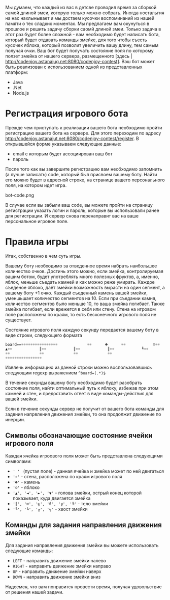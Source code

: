 Мы думаем, что каждый из вас в детсве проводил время за сборкой самой длиной змеи, которую только можно собрать. Иногда ностальгия на нас нахлынывает и мы достаем кусочки воспоминаний из нашей памяти о тех сладких моментах. Мы предлагаем вам окунуться в прошлое и решить задачу сборки саомй длиной змеи. Только задача в этот раз будет более сложной - вам необходимо будет написать бота, который будет отдавать команды змейке, для того чтобы съесть кусочек яблока, который позволит увеличить вашу длину, тем самым получая очки. Ваш бот будет получать состояние поля по которому ползет змейка от нашего сервера, размещенного [здесь | http://codenjoy.astanajug.net:8080/codenjoy-contest]. Ваш бот может быть реализован с использованием одной из представленных платформ:

* Java
* .Net
* Node.js

# Регистрация игрового бота
Прежде чем приступать к реализации вашего бота необходимо пройти регистрацию вашего бота на сервере. Для этого переходим по адресу http://codenjoy.astanajut.net:8080/codenjoy-contest/register. В открывшейся форме указываем следующие данные:
 * email с которым будет ассоциирован ваш бот
 * пароль
 
 После того как вы завершите регистрацию вам необходимо запомнить (а лучше записать) code, который был присвоем вашему боту. Найти его можно будет в адресной строке, на странице вашего персонального поля, на котором идет игра.

 bot-code.png

 В случае если вы забыли ваш code, вы можете пройти на страницу регистрации указать логин и пароль, которые вы использовали ранее для регистрации. И сервер снова перенаправит вас на ваше персональное игровое поле.

# Правила игры

Итак, собственно в чем суть игры.

Вашему боту необходимо за отведенное время набрать наибольшее количество очков. Достичь этого можно, если змейка, контролируемая вашим ботом, будет употреблять много полезных фруктов, а, именно, яблок, меньше съедать камней и как можно реже умирать. Каждое съеденое яблоко, даёт змейки возможность вырасти на один сегмент, а вашему боту +1 очко. Каждый съеденный камень вашей змейки, уменшьшает количество сегментов на 10. Если при съедании камня, количество сегментов было меньше 10, то ваша змейка погибает. Также змейка погибает, если врежется в себя или стену. Стена на игровом поле расположена по краям, то есть бесконечного игрового поля не существует.

Состояние игрового поля каждую секунду передается вашему боту в виде строки, следующего формата

```
board==☼☼☼☼☼☼☼☼☼☼☼☼☼☼☼☼             ☼☼      ☻      ☼☼            ☺☼☼            ▲☼☼            ║☼☼            ║☼☼            ║☼☼            ╙☼☼             ☼☼             ☼☼             ☼☼             ☼☼             ☼☼☼☼☼☼☼☼☼☼☼☼☼☼☼☼
```

Извлечь информацию из данной строки можно воспользовавшись следующим regexp выражением ```^board=(.*)$```

В течение секунды вашему боту необходимо будет разобрать состояние поля, найти оптимальный путь к яблоку, избежав при этом камней и стен, и предоставить ответ в виде команды-действия для вашей змейки. 

Если в течение секунды сервер не получит от вашего бота команды для задвния напрвления движения змейки, то она продолжит движение по инерции.

## Символы обозначающие состояние ячейки игрового поля

Каждая ячейка игроового поля может быть представлена следующими символами:

* ```' ' ``` (пустая поле) - данная ячейка и змейка может по ней двигаться
* ```'☼'``` - стена, расположена по краям игрового поля
* ```'☻'``` - камень
* ```'☺'``` - яблоко
* ```'▲', '◄', '►', '▼'``` - голова змейки, острый конец которой показывает, куда двигается змейка
* ```'║', '═', '╗', '╝', '╔', '╚'``` - тело змейки
* ```'╙', '╘', '╓', '╕'``` - хвост змейки

## Команды для задания направления движения змейки

Для задания направления движения змейки вы можете использовать следующие команды:

* ```LEFT``` - направить движение змейки налево
* ```RIGHT``` - направить движение змейки направо
* ```UP``` - направить движение змейки наверх
* ```DOWN``` - направить движение змейки вниз


Надеемся, что вам понравится провести время, получая удовольствие от решения нашей задачи.